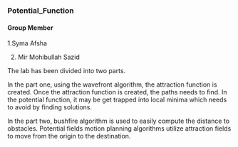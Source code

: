 ### Potential_Function

#### Group Member

1.Syma Afsha

2. Mir Mohibullah Sazid

The lab has been divided into two parts. 

In the part one, using the wavefront algorithm, the
attraction function is created. Once the attraction function is created, the paths needs to find. In
the potential function, it may be get trapped into local minima which needs to avoid by finding
solutions. 

In the part two, bushfire algorithm is used to easily compute the distance to obstacles.
Potential fields motion planning algorithms utilize attraction fields to move from the origin to the
destination.
